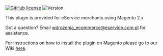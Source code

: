 [![GitHub license](https://img.shields.io/github/license/eservice-electronic-payments/Magento_2)](https://github.com/eservice-electronic-payments/Magento_2/blob/master/LICENSE) ![Version](https://img.shields.io/badge/version-1.1.0-informational)

This plugin is provided for eService merchants using Magento 2.x

Got a question? Email wdrozenia_ecommerce@eservice.com.pl for assistance.

For instructions on how to install the plugin on Magento please go to our Wiki [here](https://github.com/eservice-electronic-payments/Magento_2/wiki/Installation-of-eService-plugin-for-Magento-2.x).
